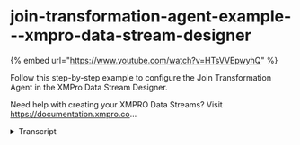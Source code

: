 # join-transformation-agent-example---xmpro-data-stream-designer
{% embed url="https://www.youtube.com/watch?v=HTsVVEpwyhQ" %}



Follow this step-by-step example to configure the Join Transformation Agent in the XMPro Data Stream Designer.

Need help with creating your XMPRO Data Streams? Visit https://documentation.xmpro.co...
<details>
<summary>Transcript</summary>Follow this step-by-step example to configure the Join Transformation Agent in the XMPro Data Stream Designer.

Need help with creating your XMPRO Data Streams? Visit https://documentation.xmpro.co...
this example demonstrates how to use the

join agent to combine the leftleg's pump

event data with the right leg's

contextual data using an inner join on

the pump id to return a combined payload

first drag the join agent onto the

canvas link up the left endpoint to our

streaming events and the right to our

context

and the output to the printer

move it into position

save the data stream

and click on the agent to configure it

select context for the behavior and our

context comes from the right endpoint

tick to apply prefixes only on

duplicated attribute names select all

the attributes

accept the duplicated pump id

add an inner join

on the pump id attribute

our identifier has the same name on both

legs so prefix is added to identify its

source

apply the changes

save the data stream

publish it

and lastly let's look at the live data

view

you can download the files below to try

it out yourself and for more information

about this agent's properties head to

the configuration page

thank you
</details>